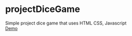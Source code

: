# projectDiceGame
Simple project dice game that uses HTML CSS, Javascript  
[Demo](https://project-dice-game.vercel.app/)
